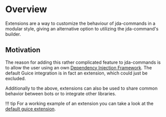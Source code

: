 # Overview
Extensions are a way to customize the behaviour of jda-commands in a modular style, giving an alternative option to
utilizing the jda-command's builder.

## Motivation
The reason for adding this rather complicated feature to jda-commands is to allow the user using an own
[Dependency Injection Framework](../di.md). The default Guice integration is in fact an extension, which could just be excluded.

Additionally to the above, extensions can also be used to share common behavior between bots or to integrate other libraries.

!!! tip
    For a working example of an extension you can take a look at the
    [default guice extension](https://github.com/Kaktushose/jda-commands/tree/main/guice-extension).